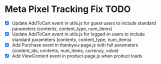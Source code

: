 # Meta Pixel Tracking Fix TODO

- [x] Update AddToCart event in utils.js for guest users to include standard parameters (contents, content_type, num_items)
- [x] Update AddToCart event in utils.js for logged-in users to include standard parameters (contents, content_type, num_items)
- [x] Add Purchase event in thankyou-page.js with full parameters (content_ids, contents, num_items, currency, value)
- [x] Add ViewContent event in product-page.js when product loads
